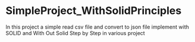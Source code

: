 # SimpleProject_WithSolidPrinciples
In this project a simple  read csv file and convert to json file implement with SOLID and With Out Solid Step by Step in various project
